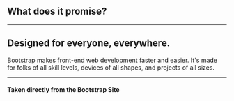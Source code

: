 ##  What does it promise?

- - -

## Designed for everyone, everywhere.

Bootstrap makes front-end web development faster and easier. It's made for folks of all skill levels, devices of all shapes, and projects of all sizes.

- - -

#### Taken directly from the Bootstrap Site
